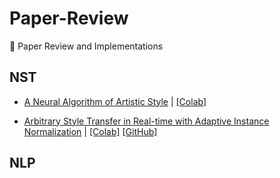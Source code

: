 # Paper-Review
:pencil: Paper Review and Implementations

## NST

+ [A Neural Algorithm of Artistic Style](https://arxiv.org/abs/1508.06576) | [[Colab]](https://github.com/choiseoyoon0330/Paper-Review/blob/main/NST/A_Neural_Algorithm_of_Artistic_Style.ipynb)

+ [Arbitrary Style Transfer in Real-time with Adaptive Instance Normalization](https://arxiv.org/abs/1703.06868) | [[Colab]](https://github.com/choiseoyoon0330/Paper-Review/blob/main/NST/Arbitrary_Style_Transfer_in_Real_time_with_Adaptive_Instance_Normalization.ipynb) [[GitHub]](https://github.com/choiseoyoon0330/NST-Video)

## NLP

